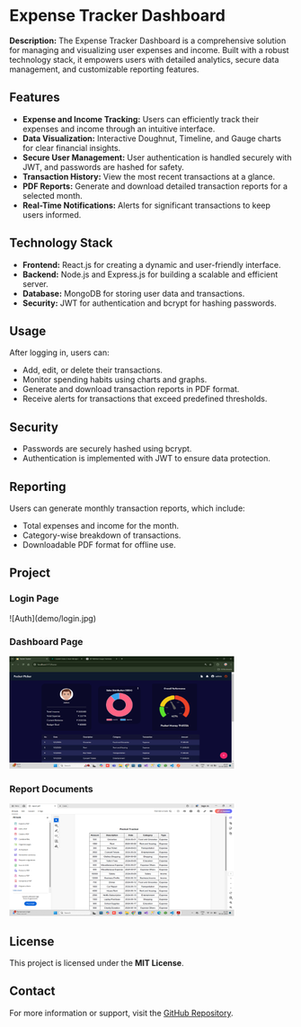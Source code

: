 
<body>
  <h1>Expense Tracker Dashboard</h1>
  <p>
    <strong>Description:</strong> The Expense Tracker Dashboard is a comprehensive solution for managing and visualizing user expenses and income. Built with a robust technology stack, it empowers users with detailed analytics, secure data management, and customizable reporting features.
  </p>

  <h2>Features</h2>
  <ul>
    <li><strong>Expense and Income Tracking:</strong> Users can efficiently track their expenses and income through an intuitive interface.</li>
    <li><strong>Data Visualization:</strong> Interactive Doughnut, Timeline, and Gauge charts for clear financial insights.</li>
    <li><strong>Secure User Management:</strong> User authentication is handled securely with JWT, and passwords are hashed for safety.</li>
    <li><strong>Transaction History:</strong> View the most recent transactions at a glance.</li>
    <li><strong>PDF Reports:</strong> Generate and download detailed transaction reports for a selected month.</li>
    <li><strong>Real-Time Notifications:</strong> Alerts for significant transactions to keep users informed.</li>
  </ul>

  <h2>Technology Stack</h2>
  <ul>
    <li><strong>Frontend:</strong> React.js for creating a dynamic and user-friendly interface.</li>
    <li><strong>Backend:</strong> Node.js and Express.js for building a scalable and efficient server.</li>
    <li><strong>Database:</strong> MongoDB for storing user data and transactions.</li>
    <li><strong>Security:</strong> JWT for authentication and bcrypt for hashing passwords.</li>
  </ul>

  <h2>Usage</h2>
  <p>
    After logging in, users can:
  </p>
  <ul>
    <li>Add, edit, or delete their transactions.</li>
    <li>Monitor spending habits using charts and graphs.</li>
    <li>Generate and download transaction reports in PDF format.</li>
    <li>Receive alerts for transactions that exceed predefined thresholds.</li>
  </ul>

  <h2>Security</h2>
  <ul>
    <li>Passwords are securely hashed using bcrypt.</li>
    <li>Authentication is implemented with JWT to ensure data protection.</li>
  </ul>

  <h2>Reporting</h2>
  <p>
    Users can generate monthly transaction reports, which include:
  </p>
  <ul>
    <li>Total expenses and income for the month.</li>
    <li>Category-wise breakdown of transactions.</li>
    <li>Downloadable PDF format for offline use.</li>
  </ul>

  <h2>Project</h2>
  <h3>Login Page</h3>
   ![Auth](demo/login.jpg)
  <h3>Dashboard Page</h3>
  <img src="https://raw.githubusercontent.com/lokeshkumar-2003/Easyfix/refs/heads/main/Screenshot%20(121).png" height="200px" width="400px"/>
   <h3>Report Documents</h3>
  <img src="https://raw.githubusercontent.com/lokeshkumar-2003/Easyfix/refs/heads/main/Screenshot%20(123).png" height="200px" width="400px"/>

  <h2>License</h2>
  <p>This project is licensed under the <strong>MIT License</strong>.</p>

  <h2>Contact</h2>
  <p>For more information or support, visit the <a href="https://github.com/your-repository" target="_blank">GitHub Repository</a>.</p>
</body>


